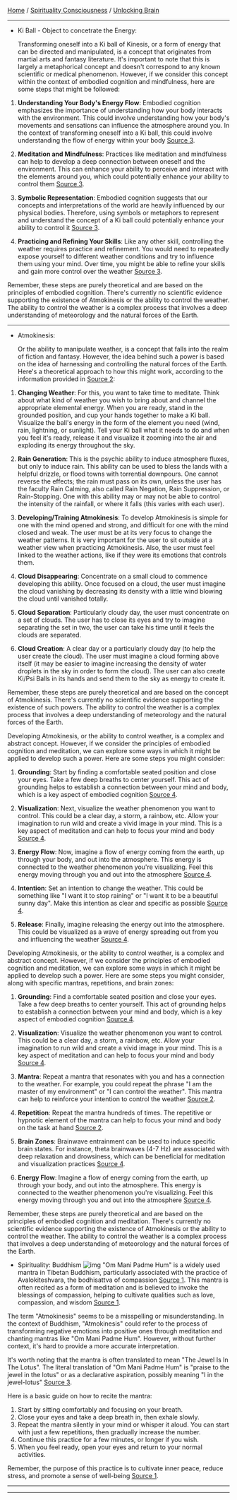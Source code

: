 [Home](/README.md) / [Spirituality Consciousness](/assets/docs/knowledges/SpiritualityConsciousness/readme.md) / [Unlocking Brain](/assets/docs/knowledges/SpiritualityConsciousness/unlockingBrain/readme.md)    

---    

- Ki Ball - Object to concetrate the Energy:

  Transforming oneself into a Ki ball of Kinesis, or a form of energy that can be directed and manipulated, is a concept that originates from martial arts and fantasy literature. It's important to note that this is largely a metaphorical concept and doesn't correspond to any known scientific or medical phenomenon. However, if we consider this concept within the context of embodied cognition and mindfulness, here are some steps that might be followed:

1. **Understanding Your Body's Energy Flow**: Embodied cognition emphasizes the importance of understanding how your body interacts with the environment. This could involve understanding how your body's movements and sensations can influence the atmosphere around you. In the context of transforming oneself into a Ki ball, this could involve understanding the flow of energy within your body [Source 3](https://www.wikihow.com/Develop-Telekinesis).

2. **Meditation and Mindfulness**: Practices like meditation and mindfulness can help to develop a deep connection between oneself and the environment. This can enhance your ability to perceive and interact with the elements around you, which could potentially enhance your ability to control them [Source 3](https://www.wikihow.com/Develop-Telekinesis).

3. **Symbolic Representation**: Embodied cognition suggests that our concepts and interpretations of the world are heavily influenced by our physical bodies. Therefore, using symbols or metaphors to represent and understand the concept of a Ki ball could potentially enhance your ability to control it [Source 3](https://www.wikihow.com/Develop-Telekinesis).

4. **Practicing and Refining Your Skills**: Like any other skill, controlling the weather requires practice and refinement. You would need to repeatedly expose yourself to different weather conditions and try to influence them using your mind. Over time, you might be able to refine your skills and gain more control over the weather [Source 3](https://www.wikihow.com/Develop-Telekinesis).

Remember, these steps are purely theoretical and are based on the principles of embodied cognition. There's currently no scientific evidence supporting the existence of Atmokinesis or the ability to control the weather. The ability to control the weather is a complex process that involves a deep understanding of meteorology and the natural forces of the Earth.

---   

- Atmokinesis:    

   Or the ability to manipulate weather, is a concept that falls into the realm of fiction and fantasy. However, the idea behind such a power is based on the idea of harnessing and controlling the natural forces of the Earth. Here's a theoretical approach to how this might work, according to the information provided in [Source 2](https://psi.fandom.com/wiki/Atmokinesis):

1. **Changing Weather**: For this, you want to take time to meditate. Think about what kind of weather you wish to bring about and channel the appropriate elemental energy. When you are ready, stand in the grounded position, and cup your hands together to make a Ki ball. Visualize the ball's energy in the form of the element you need (wind, rain, lightning, or sunlight). Tell your Ki ball what it needs to do and when you feel it's ready, release it and visualize it zooming into the air and exploding its energy throughout the sky.

2. **Rain Generation**: This is the psychic ability to induce atmosphere fluxes, but only to induce rain. This ability can be used to bless the lands with a helpful drizzle, or flood towns with torrential downpours. One cannot reverse the effects; the rain must pass on its own, unless the user has the faculty Rain Calming, also called Rain Negation, Rain Suppression, or Rain-Stopping. One with this ability may or may not be able to control the intensity of the rainfall, or where it falls (this varies with each user).

3. **Developing/Training Atmokinesis**: To develop Atmokinesis is simple for one with the mind opened and strong, and difficult for one with the mind closed and weak. The user must be at its very focus to change the weather patterns. It is very important for the user to sit outside at a weather view when practicing Atmokinesis. Also, the user must feel linked to the weather actions, like if they were its emotions that controls them.

4. **Cloud Disappearing**: Concentrate on a small cloud to commence developing this ability. Once focused on a cloud, the user must imagine the cloud vanishing by decreasing its density with a little wind blowing the cloud until vanished totally.

5. **Cloud Separation**: Particularly cloudy day, the user must concentrate on a set of clouds. The user has to close its eyes and try to imagine separating the set in two, the user can take his time until it feels the clouds are separated.

6. **Cloud Creation**: A clear day or a particularly cloudy day (to help the user create the cloud). The user must imagine a cloud forming above itself (it may be easier to imagine increasing the density of water droplets in the sky in order to form the cloud). The user can also create Ki/Psi Balls in its hands and send them to the sky as energy to create it.

Remember, these steps are purely theoretical and are based on the concept of Atmokinesis. There's currently no scientific evidence supporting the existence of such powers. The ability to control the weather is a complex process that involves a deep understanding of meteorology and the natural forces of the Earth.   

Developing Atmokinesis, or the ability to control weather, is a complex and abstract concept. However, if we consider the principles of embodied cognition and meditation, we can explore some ways in which it might be applied to develop such a power. Here are some steps you might consider:

1. **Grounding**: Start by finding a comfortable seated position and close your eyes. Take a few deep breaths to center yourself. This act of grounding helps to establish a connection between your mind and body, which is a key aspect of embodied cognition [Source 4](https://www.ncbi.nlm.nih.gov/pmc/articles/PMC7821578/).

2. **Visualization**: Next, visualize the weather phenomenon you want to control. This could be a clear day, a storm, a rainbow, etc. Allow your imagination to run wild and create a vivid image in your mind. This is a key aspect of meditation and can help to focus your mind and body [Source 4](https://www.ncbi.nlm.nih.gov/pmc/articles/PMC7821578/).

3. **Energy Flow**: Now, imagine a flow of energy coming from the earth, up through your body, and out into the atmosphere. This energy is connected to the weather phenomenon you're visualizing. Feel this energy moving through you and out into the atmosphere [Source 4](https://www.ncbi.nlm.nih.gov/pmc/articles/PMC7821578/).

4. **Intention**: Set an intention to change the weather. This could be something like "I want it to stop raining" or "I want it to be a beautiful sunny day". Make this intention as clear and specific as possible [Source 4](https://www.ncbi.nlm.nih.gov/pmc/articles/PMC7821578/).

5. **Release**: Finally, imagine releasing the energy out into the atmosphere. This could be visualized as a wave of energy spreading out from you and influencing the weather [Source 4](https://www.ncbi.nlm.nih.gov/pmc/articles/PMC7821578/).

Developing Atmokinesis, or the ability to control weather, is a complex and abstract concept. However, if we consider the principles of embodied cognition and meditation, we can explore some ways in which it might be applied to develop such a power. Here are some steps you might consider, along with specific mantras, repetitions, and brain zones:

1. **Grounding**: Find a comfortable seated position and close your eyes. Take a few deep breaths to center yourself. This act of grounding helps to establish a connection between your mind and body, which is a key aspect of embodied cognition [Source 4](https://www.ncbi.nlm.nih.gov/pmc/articles/PMC7821578/).

2. **Visualization**: Visualize the weather phenomenon you want to control. This could be a clear day, a storm, a rainbow, etc. Allow your imagination to run wild and create a vivid image in your mind. This is a key aspect of meditation and can help to focus your mind and body [Source 4](https://www.ncbi.nlm.nih.gov/pmc/articles/PMC7821578/).

3. **Mantra**: Repeat a mantra that resonates with you and has a connection to the weather. For example, you could repeat the phrase "I am the master of my environment" or "I can control the weather". This mantra can help to reinforce your intention to control the weather [Source 2](https://buddhaweekly.com/scientific-buddhist-5-emptiness-meditation-styles-to-achieve-theta-brainwaves-for-health-and-cognition-benefits-mindfulness-repetition-sound-visualization-mantra/).

4. **Repetition**: Repeat the mantra hundreds of times. The repetitive or hypnotic element of the mantra can help to focus your mind and body on the task at hand [Source 2](https://buddhaweekly.com/scientific-buddhist-5-emptiness-meditation-styles-to-achieve-theta-brainwaves-for-health-and-cognition-benefits-mindfulness-repetition-sound-visualization-mantra/).

5. **Brain Zones**: Brainwave entrainment can be used to induce specific brain states. For instance, theta brainwaves (4-7 Hz) are associated with deep relaxation and drowsiness, which can be beneficial for meditation and visualization practices [Source 4](https://pubmed.ncbi.nlm.nih.gov/29752573/).

6. **Energy Flow**: Imagine a flow of energy coming from the earth, up through your body, and out into the atmosphere. This energy is connected to the weather phenomenon you're visualizing. Feel this energy moving through you and out into the atmosphere [Source 4](https://www.ncbi.nlm.nih.gov/pmc/articles/PMC7821578/).

Remember, these steps are purely theoretical and are based on the principles of embodied cognition and meditation. There's currently no scientific evidence supporting the existence of Atmokinesis or the ability to control the weather. The ability to control the weather is a complex process that involves a deep understanding of meteorology and the natural forces of the Earth.

- Spirituality: Buddhism
![img](https://buddhaweekly.com/wp-content/uploads/2017/09/Buddha-Weekly-Om-Mani-Padme-Hum-Mantra-chanted-Yoko-Dharma-mantra-of-Chenrezig-Buddhism-536x300.jpg)
"Om Mani Padme Hum" is a widely used mantra in Tibetan Buddhism, particularly associated with the practice of Avalokiteshvara, the bodhisattva of compassion [Source 1](https://thejoywithin.org/meditations/mantras/om-mani-padme-hum). This mantra is often recited as a form of meditation and is believed to invoke the blessings of compassion, helping to cultivate qualities such as love, compassion, and wisdom [Source 1](https://thejoywithin.org/meditations/mantras/om-mani-padme-hum).

The term "Atmokinesis" seems to be a misspelling or misunderstanding. In the context of Buddhism, "Atmokinesis" could refer to the process of transforming negative emotions into positive ones through meditation and chanting mantras like "Om Mani Padme Hum". However, without further context, it's hard to provide a more accurate interpretation.

It's worth noting that the mantra is often translated to mean "The Jewel Is In The Lotus". The literal translation of "Om Mani Padme Hum" is "praise to the jewel in the lotus" or as a declarative aspiration, possibly meaning "I in the jewel-lotus" [Source 3](https://en.wikipedia.org/wiki/Om_mani_padme_hum).

Here is a basic guide on how to recite the mantra:

1. Start by sitting comfortably and focusing on your breath.
2. Close your eyes and take a deep breath in, then exhale slowly.
3. Repeat the mantra silently in your mind or whisper it aloud. You can start with just a few repetitions, then gradually increase the number.
4. Continue this practice for a few minutes, or longer if you wish.
5. When you feel ready, open your eyes and return to your normal activities.

Remember, the purpose of this practice is to cultivate inner peace, reduce stress, and promote a sense of well-being [Source 1](https://thejoywithin.org/meditations/mantras/om-mani-padme-hum).
  
---   


---   

